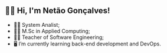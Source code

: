 ## :raising_hand_man: Hi, I'm Netão Gonçalves!
- :man_technologist: System Analist;
- :man_student: M.Sc in Applied Computing;
- :man_teacher: Teacher of Software Engineering;
- :desktop_computer: I’m currently learning back-end development and DevOps.





<!--
**netaogoncalves/netaogoncalves** is a ✨ _special_ ✨ repository because its `README.md` (this file) appears on your GitHub profile.

Here are some ideas to get you started:


- 🌱 I’m currently learning ...
- 👯 I’m looking to collaborate on ...
- 🤔 I’m looking for help with ...
- 💬 Ask me about ...
- 📫 How to reach me: ...
- 😄 Pronouns: ...
- ⚡ Fun fact: ...
-->
